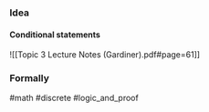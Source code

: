 ### Idea
#### Conditional statements
![[Topic 3 Lecture Notes (Gardiner).pdf#page=61]]


### Formally

#math #discrete #logic_and_proof 



